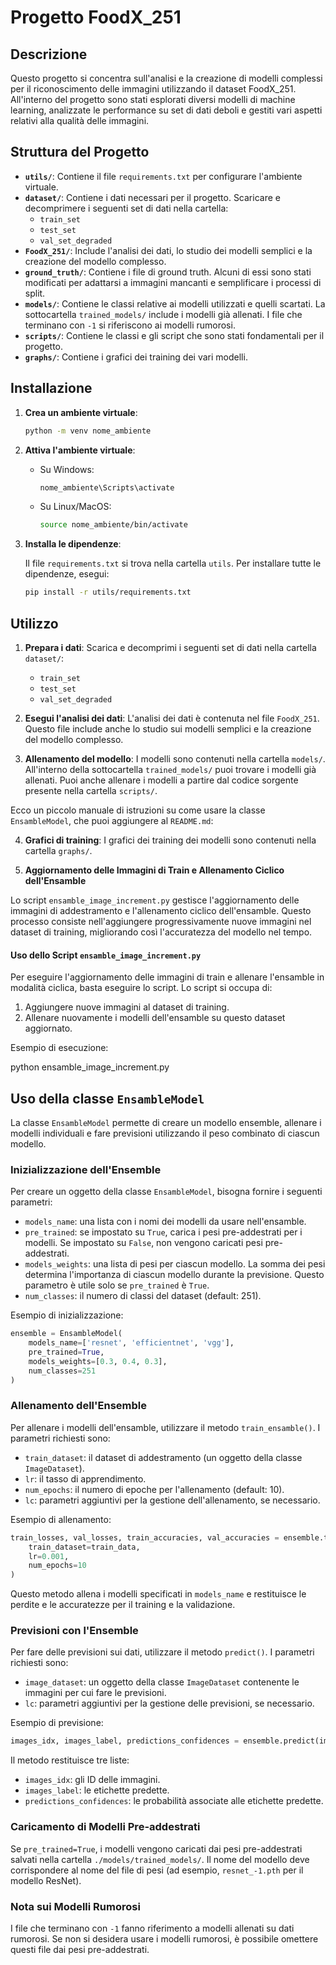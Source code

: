 # Progetto FoodX_251

## Descrizione
Questo progetto si concentra sull'analisi e la creazione di modelli complessi per il riconoscimento delle immagini utilizzando il dataset FoodX_251. All'interno del progetto sono stati esplorati diversi modelli di machine learning, analizzate le performance su set di dati deboli e gestiti vari aspetti relativi alla qualità delle immagini.

## Struttura del Progetto

- **`utils/`**: Contiene il file `requirements.txt` per configurare l'ambiente virtuale.
- **`dataset/`**: Contiene i dati necessari per il progetto. Scaricare e decomprimere i seguenti set di dati nella cartella:
  - `train_set`
  - `test_set`
  - `val_set_degraded`
- **`FoodX_251/`**: Include l'analisi dei dati, lo studio dei modelli semplici e la creazione del modello complesso.
- **`ground_truth/`**: Contiene i file di ground truth. Alcuni di essi sono stati modificati per adattarsi a immagini mancanti e semplificare i processi di split.
- **`models/`**: Contiene le classi relative ai modelli utilizzati e quelli scartati. La sottocartella `trained_models/` include i modelli già allenati. I file che terminano con `-1` si riferiscono ai modelli rumorosi.
- **`scripts/`**: Contiene le classi e gli script che sono stati fondamentali per il progetto.
- **`graphs/`**: Contiene i grafici dei training dei vari modelli.

## Installazione

1. **Crea un ambiente virtuale**:

   ```bash
   python -m venv nome_ambiente
   ```

2. **Attiva l'ambiente virtuale**:

   - Su Windows:
     ```bash
     nome_ambiente\Scripts\activate
     ```
   - Su Linux/MacOS:
     ```bash
     source nome_ambiente/bin/activate
     ```

3. **Installa le dipendenze**:

   Il file `requirements.txt` si trova nella cartella `utils`. Per installare tutte le dipendenze, esegui:

   ```bash
   pip install -r utils/requirements.txt
   ```

## Utilizzo

1. **Prepara i dati**: Scarica e decomprimi i seguenti set di dati nella cartella `dataset/`:
   - `train_set`
   - `test_set`
   - `val_set_degraded`

2. **Esegui l'analisi dei dati**: L'analisi dei dati è contenuta nel file `FoodX_251`. Questo file include anche lo studio sui modelli semplici e la creazione del modello complesso.

3. **Allenamento del modello**: I modelli sono contenuti nella cartella `models/`. All'interno della sottocartella `trained_models/` puoi trovare i modelli già allenati. Puoi anche allenare i modelli a partire dal codice sorgente presente nella cartella `scripts/`.

Ecco un piccolo manuale di istruzioni su come usare la classe `EnsambleModel`, che puoi aggiungere al `README.md`:

4. **Grafici di training**: I grafici dei training dei modelli sono contenuti nella cartella `graphs/`.

5. **Aggiornamento delle Immagini di Train e Allenamento Ciclico dell'Ensamble**

Lo script `ensamble_image_increment.py` gestisce l'aggiornamento delle immagini di addestramento e l'allenamento ciclico dell'ensamble. Questo processo consiste nell'aggiungere progressivamente nuove immagini nel dataset di training, migliorando così l'accuratezza del modello nel tempo.

#### Uso dello Script `ensamble_image_increment.py`

Per eseguire l'aggiornamento delle immagini di train e allenare l'ensamble in modalità ciclica, basta eseguire lo script. Lo script si occupa di:

1. Aggiungere nuove immagini al dataset di training.
2. Allenare nuovamente i modelli dell'ensamble su questo dataset aggiornato.

Esempio di esecuzione:


python ensamble_image_increment.py

## Uso della classe `EnsambleModel`

La classe `EnsambleModel` permette di creare un modello ensemble, allenare i modelli individuali e fare previsioni utilizzando il peso combinato di ciascun modello.

### Inizializzazione dell'Ensemble

Per creare un oggetto della classe `EnsambleModel`, bisogna fornire i seguenti parametri:

- `models_name`: una lista con i nomi dei modelli da usare nell'ensamble.
- `pre_trained`: se impostato su `True`, carica i pesi pre-addestrati per i modelli. Se impostato su `False`, non vengono caricati pesi pre-addestrati.
- `models_weights`: una lista di pesi per ciascun modello. La somma dei pesi determina l'importanza di ciascun modello durante la previsione. Questo parametro è utile solo se `pre_trained` è `True`.
- `num_classes`: il numero di classi del dataset (default: 251).

Esempio di inizializzazione:

```python
ensemble = EnsambleModel(
    models_name=['resnet', 'efficientnet', 'vgg'],
    pre_trained=True,
    models_weights=[0.3, 0.4, 0.3],
    num_classes=251
)
```

### Allenamento dell'Ensemble

Per allenare i modelli dell'ensamble, utilizzare il metodo `train_ensamble()`. I parametri richiesti sono:

- `train_dataset`: il dataset di addestramento (un oggetto della classe `ImageDataset`).
- `lr`: il tasso di apprendimento.
- `num_epochs`: il numero di epoche per l'allenamento (default: 10).
- `lc`: parametri aggiuntivi per la gestione dell'allenamento, se necessario.

Esempio di allenamento:

```python
train_losses, val_losses, train_accuracies, val_accuracies = ensemble.train_ensamble(
    train_dataset=train_data,
    lr=0.001,
    num_epochs=10
)
```

Questo metodo allena i modelli specificati in `models_name` e restituisce le perdite e le accuratezze per il training e la validazione.

### Previsioni con l'Ensemble

Per fare delle previsioni sui dati, utilizzare il metodo `predict()`. I parametri richiesti sono:

- `image_dataset`: un oggetto della classe `ImageDataset` contenente le immagini per cui fare le previsioni.
- `lc`: parametri aggiuntivi per la gestione delle previsioni, se necessario.

Esempio di previsione:

```python
images_idx, images_label, predictions_confidences = ensemble.predict(image_dataset=test_data)
```

Il metodo restituisce tre liste:

- `images_idx`: gli ID delle immagini.
- `images_label`: le etichette predette.
- `predictions_confidences`: le probabilità associate alle etichette predette.

### Caricamento di Modelli Pre-addestrati

Se `pre_trained=True`, i modelli vengono caricati dai pesi pre-addestrati salvati nella cartella `./models/trained_models/`. Il nome del modello deve corrispondere al nome del file di pesi (ad esempio, `resnet_-1.pth` per il modello ResNet).

### Nota sui Modelli Rumorosi

I file che terminano con `-1` fanno riferimento a modelli allenati su dati rumorosi. Se non si desidera usare i modelli rumorosi, è possibile omettere questi file dai pesi pre-addestrati.